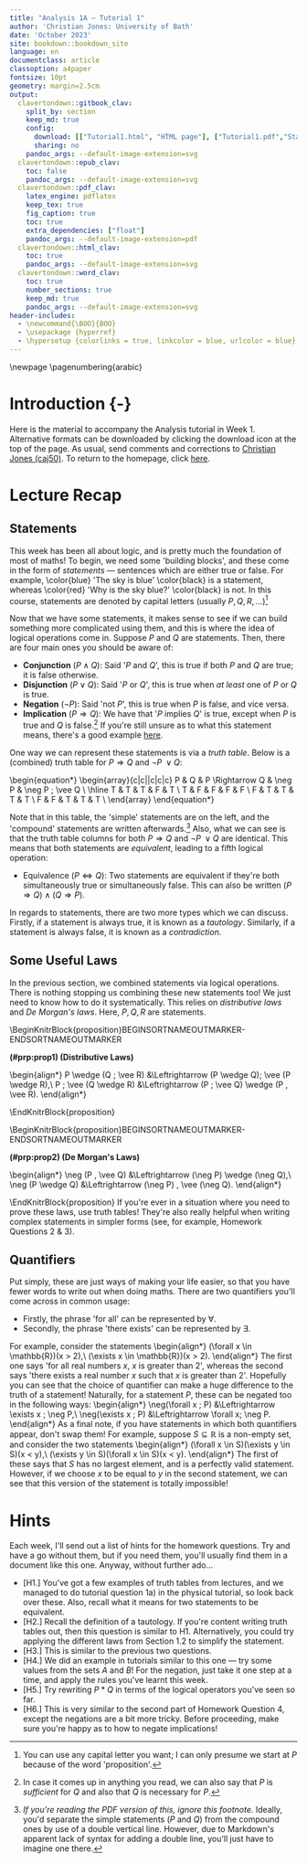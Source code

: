 ```yaml
---
title: "Analysis 1A — Tutorial 1"
author: 'Christian Jones: University of Bath'
date: 'October 2023'
site: bookdown::bookdown_site
language: en
documentclass: article
classoption: a4paper
fontsize: 10pt
geometry: margin=2.5cm
output:
  clavertondown::gitbook_clav:
    split_by: section
    keep_md: true
    config:
      download: [["Tutorial1.html", "HTML page"], ["Tutorial1.pdf","Standard print PDF"], ["Tutorial1Clear.pdf","Clear print PDF"], ["Tutorial1Large.pdf","Large print PDF"], ["Tutorial1.docx","Accessible Word document"], ["Tutorial1.epub","Accessible EPub book" ]]
      sharing: no
    pandoc_args: --default-image-extension=svg
  clavertondown::epub_clav:
    toc: false
    pandoc_args: --default-image-extension=svg
  clavertondown::pdf_clav:
    latex_engine: pdflatex
    keep_tex: true
    fig_caption: true
    toc: true
    extra_dependencies: ["float"]
    pandoc_args: --default-image-extension=pdf
  clavertondown::html_clav:
    toc: true
    pandoc_args: --default-image-extension=svg
  clavertondown::word_clav:
    toc: true
    number_sections: true
    keep_md: true
    pandoc_args: --default-image-extension=svg
header-includes:
  - \newcommand{\BOO}{BOO}
  - \usepackage {hyperref}
  - \hypersetup {colorlinks = true, linkcolor = blue, urlcolor = blue}
---
```

<!-- This is needed since I am working with svg files from mathcha.io. It converts the graphics files to something that can be used in the pdf files. Code taken from https://stackoverflow.com/questions/50165404/how-to-make-a-pdf-using-bookdown-including-svg-images/56044642#56044642 -->

\newpage
\pagenumbering{arabic}

# Introduction {-}
Here is the material to accompany the Analysis tutorial in Week 1. Alternative formats can be downloaded by clicking the download icon at the top of the page. As usual, send comments and corrections to [Christian Jones (caj50)](mailto:caj50@bath.ac.uk). To return to the homepage, click [here](http://caj50.github.io/tutoring.html).

# Lecture Recap

## Statements
This week has been all about logic, and is pretty much the foundation of most of maths! To begin, we need some 'building blocks', and these come in the form of *statements* — sentences which are either true or false. For example, \color{blue} 'The sky is blue' \color{black} is a statement, whereas \color{red} 'Why is the sky blue?' \color{black} is not. In this course, statements are denoted by capital letters (usually $P,Q,R,\ldots$)[^1]

Now that we have some statements, it makes sense to see if we can build something more complicated using them, and this is where the idea of logical operations come in. Suppose $P$ and $Q$ are statements. Then, there are four main ones you should be aware of:

* **Conjunction** ($P \wedge Q$): Said '$P$ and $Q$', this is true if both $P$ and $Q$ are true; it is false otherwise.
* **Disjunction** ($P \;\vee\; Q$): Said '$P$ or $Q$', this is true when *at least* one of $P$ or $Q$ is true.
* **Negation** ($\neg P$): Said 'not $P$', this is true when $P$ is false, and vice versa.
* **Implication** ($P\Rightarrow Q$): We have that '$P$ implies $Q$' is true, except when $P$ is true and $Q$ is false.[^2] If you're still unsure as to what this statement means, there's a good example [here](https://simple.wikipedia.org/wiki/Implication_(logic)).

One way we can represent these statements is via a *truth table*. Below is a (combined) truth table for $P \Rightarrow Q$ and $\neg P \;\vee Q$:

\begin{equation*}
        \begin{array}{c|c||c|c|c}
            P & Q & P \Rightarrow Q & \neg P & \neg P \; \vee Q  \\
            \hline
            T & T & T & F & T \\
            T & F & F  & F & F \\
            F & T & T  & T & T \\
            F & F & T  & T & T \\
        \end{array}
\end{equation*}

<!--   $P$   $Q$   $P \Rightarrow Q$   $\neg P$   $\neg P \; \vee Q$
  ----- ----- ------------------- ---------- --------------------
   $T$   $T$          $T$            $F$             $T$
   $T$   $F$          $F$            $F$             $F$
   $F$   $T$          $T$            $T$             $T$
   $F$   $F$          $T$            $T$             $T$ -->

Note that in this table, the 'simple' statements are on the left, and the 'compound' statements are written afterwards.[^3] Also, what we can see is that the truth table columns for both $P \Rightarrow Q$ and $\neg P \;\vee Q$ are identical. This means that both statements are *equivalent*, leading to a fifth logical operation:

* Equivalence ($P \Leftrightarrow Q$): Two statements are equivalent if they're both simultaneously true or simultaneously false. This can also be written $(P \Rightarrow Q) \wedge (Q \Rightarrow P)$.

In regards to statements, there are two more types which we can discuss. Firstly, if a statement is always true, it is known as a *tautology*. Similarly, if a statement is always false, it is known as a *contradiction*.

[^1]: You can use any capital letter you want; I can only presume we start at $P$ because of the word 'proposition'.
[^2]: In case it comes up in anything you read, we can also say that $P$ is *sufficient* for $Q$ and also that $Q$ is necessary for $P$.
[^3]: *If you're reading the PDF version of this, ignore this footnote.* Ideally, you'd separate the simple statements ($P$ and $Q$) from the compound ones by use of a double vertical line. However, due to Markdown's apparent lack of syntax for adding a double line, you'll just have to imagine one there.

## Some Useful Laws
In the previous section, we combined statements via logical operations. There is nothing stopping us combining these new statements too! We just need to know how to do it systematically. This relies on *distributive laws* and *De Morgan's laws*. Here, $P,Q,R$ are statements.

\BeginKnitrBlock{proposition}BEGINSORTNAMEOUTMARKER-ENDSORTNAMEOUTMARKER<div class="bookdown-proposition" custom-style="TheoremStyle" id="prp:prop1"><span class="prp:prop1" custom-style="NameStyle"><strong>(\#prp:prop1)  (Distributive Laws) </strong></span><p>\begin{align*}
    P \wedge (Q \; \vee R) &\Leftrightarrow (P \wedge Q)\; \vee (P \wedge R),\\
    P \; \vee (Q \wedge R) &\Leftrightarrow (P \; \vee Q) \wedge (P \, \vee R).
\end{align*}</p></div>\EndKnitrBlock{proposition}

\BeginKnitrBlock{proposition}BEGINSORTNAMEOUTMARKER-ENDSORTNAMEOUTMARKER<div class="bookdown-proposition" custom-style="TheoremStyle" id="prp:prop2"><span class="prp:prop2" custom-style="NameStyle"><strong>(\#prp:prop2)  (De Morgan's Laws) </strong></span><p>\begin{align*}
    \neg (P \, \vee Q) &\Leftrightarrow (\neg P) \wedge (\neg Q),\\
    \neg (P \wedge Q) &\Leftrightarrow (\neg P) \, \vee (\neg Q).
\end{align*}</p></div>\EndKnitrBlock{proposition}
If you're ever in a situation where you need to prove these laws, use truth tables! They're also really helpful when writing complex statements in simpler forms (see, for example, Homework Questions 2 \& 3).

## Quantifiers
Put simply, these are just ways of making your life easier, so that you have fewer words to write out when doing maths. There are two quantifiers you'll come across in common usage:

* Firstly, the phrase 'for all' can be represented by $\forall$.
* Secondly, the phrase 'there exists' can be represented by $\exists$.

For example, consider the statements
\begin{align*}
    (\forall x \in \mathbb{R})(x > 2),\\
    (\exists x \in \mathbb{R})(x > 2).
\end{align*}
The first one says 'for all real numbers $x$, $x$ is greater than 2', whereas the second says 'there exists a real number $x$ such that $x$ is greater than 2'. Hopefully you can see that the choice of quantifier can make a huge difference to the truth of a statement! Naturally, for a statement $P$, these can be negated too in the following ways:
\begin{align*}
    \neg(\forall x \; P) &\Leftrightarrow \exists x \; \neg P,\\
    \neg(\exists x \; P) &\Leftrightarrow \forall x\;  \neg P.
\end{align*}
As a final note, if you have statements in which both quantifiers appear, don't swap them! For example, suppose $S \subseteq \mathbb{R}$ is a non-empty set, and consider the two statements
\begin{align*}
    (\forall x \in S)(\exists y \in S)(x < y),\\
    (\exists y \in S)(\forall x \in S)(x < y).
\end{align*}
The first of these says that $S$ has no largest element, and is a perfectly valid statement. However, if we choose $x$ to be equal to $y$ in the second statement, we can see that this version of the statement is totally impossible!


# Hints
Each week, I'll send out a list of hints for the homework questions. Try and have a go without them, but if you need them, you'll usually find them in a document like this one. Anyway, without further ado...

* [H1.] You've got a few examples of truth tables from lectures, and we managed to do tutorial question 1a) in the physical tutorial, so look back over these. Also, recall what it means for two statements to be equivalent.
* [H2.] Recall the definition of a tautology. If you're content writing truth tables out, then this question is similar to H1. Alternatively, you could try applying the different laws from Section 1.2 to simplify the statement.
* [H3.] This is similar to the previous two questions.
* [H4.] We did an example in tutorials similar to this one — try some values from the sets $A$ and $B$! For the negation, just take it one step at a time, and apply the rules you've learnt this week.
* [H5.] Try rewriting $P*Q$ in terms of the logical operators you've seen so far.
* [H6.] This is very similar to the second part of Homework Question 4, except the negations are a bit more tricky. Before proceeding, make sure you're happy as to how to negate implications! 

<!--chapter:end:index.Rmd-->

